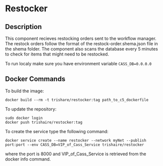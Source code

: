 # Restocker

## Description

This component recieves restocking orders sent to the workflow manager. The restock orders follow the format of the restock-order.shema.json file in the shema folder. The component also scans the database every 5 minutes to check for items that might need to be restocked.

To run localy make sure you have environment variable `CASS_DB=0.0.0.0`

## Docker Commands

To build the image:

```
docker build --rm -t trishare/restocker:tag path_to_c5_dockerfile
```
To update the repository:
```
sudo docker login
docker push trishaire/restocker:tag
```
To create the service type the following command:
```
docker service create --name restocker --network myNet --publish port:port --env CASS_DB=VIP_of_Cass_Service trishaire/restocker
```
where the port is 8000 and VIP_of_Cass_Service is retrieved from the docker info command.
